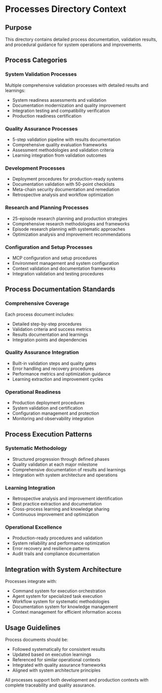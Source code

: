 # Processes Directory Context

## Purpose
This directory contains detailed process documentation, validation results, and procedural guidance for system operations and improvements.

## Process Categories

### System Validation Processes
Multiple comprehensive validation processes with detailed results and learnings:
- System readiness assessments and validation
- Documentation modernization and quality improvement
- Integration testing and compatibility verification
- Production readiness certification

### Quality Assurance Processes
- 5-step validation pipeline with results documentation
- Comprehensive quality evaluation frameworks
- Assessment methodologies and validation criteria
- Learning integration from validation outcomes

### Development Processes
- Deployment procedures for production-ready systems
- Documentation validation with 50-point checklists
- Meta-chain security documentation and remediation
- Retrospective analysis and workflow optimization

### Research and Planning Processes
- 25-episode research planning and production strategies
- Comprehensive research methodologies and frameworks
- Episode research planning with systematic approaches
- Optimization analysis and improvement recommendations

### Configuration and Setup Processes
- MCP configuration and setup procedures
- Environment management and system configuration
- Context validation and documentation frameworks
- Integration validation and testing procedures

## Process Documentation Standards

### Comprehensive Coverage
Each process document includes:
- Detailed step-by-step procedures
- Validation criteria and success metrics
- Results documentation and learnings
- Integration points and dependencies

### Quality Assurance Integration
- Built-in validation steps and quality gates
- Error handling and recovery procedures
- Performance metrics and optimization guidance
- Learning extraction and improvement cycles

### Operational Readiness
- Production deployment procedures
- System validation and certification
- Configuration management and protection
- Monitoring and observability integration

## Process Execution Patterns

### Systematic Methodology
- Structured progression through defined phases
- Quality validation at each major milestone
- Comprehensive documentation of results and learnings
- Integration with system architecture and operations

### Learning Integration
- Retrospective analysis and improvement identification
- Best practice extraction and documentation
- Cross-process learning and knowledge sharing
- Continuous improvement and optimization

### Operational Excellence
- Production-ready procedures and validation
- System reliability and performance optimization
- Error recovery and resilience patterns
- Audit trails and compliance documentation

## Integration with System Architecture

Processes integrate with:
- Command system for execution orchestration
- Agent system for specialized task execution
- Workflow system for systematic methodologies
- Documentation system for knowledge management
- Context management for efficient information access

## Usage Guidelines

Process documents should be:
- Followed systematically for consistent results
- Updated based on execution learnings
- Referenced for similar operational contexts
- Integrated with quality assurance frameworks
- Aligned with system architecture principles

All processes support both development and production contexts with complete traceability and quality assurance.

